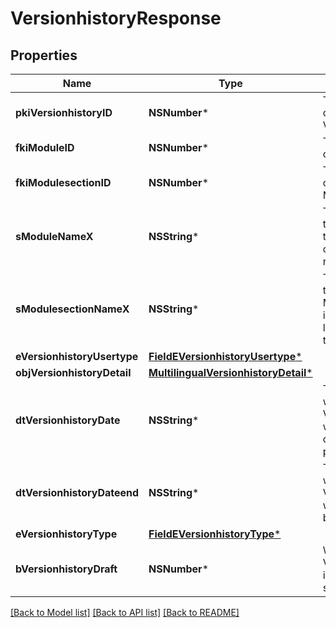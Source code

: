 # VersionhistoryResponse

## Properties
Name | Type | Description | Notes
------------ | ------------- | ------------- | -------------
**pkiVersionhistoryID** | **NSNumber*** | The unique ID of the Versionhistory | 
**fkiModuleID** | **NSNumber*** | The unique ID of the Module | [optional] 
**fkiModulesectionID** | **NSNumber*** | The unique ID of the Modulesection | [optional] 
**sModuleNameX** | **NSString*** | The Name of the Module in the language of the requester | [optional] 
**sModulesectionNameX** | **NSString*** | The Name of the Modulesection in the language of the requester | [optional] 
**eVersionhistoryUsertype** | [**FieldEVersionhistoryUsertype***](FieldEVersionhistoryUsertype.md) |  | [optional] 
**objVersionhistoryDetail** | [**MultilingualVersionhistoryDetail***](MultilingualVersionhistoryDetail.md) |  | 
**dtVersionhistoryDate** | **NSString*** | The date  at which the Versionhistory was published or should be published | 
**dtVersionhistoryDateend** | **NSString*** | The date  at which the Versionhistory will no longer be visible | [optional] 
**eVersionhistoryType** | [**FieldEVersionhistoryType***](FieldEVersionhistoryType.md) |  | 
**bVersionhistoryDraft** | **NSNumber*** | Whether the Versionhistory is published or still a draft | 

[[Back to Model list]](../README.md#documentation-for-models) [[Back to API list]](../README.md#documentation-for-api-endpoints) [[Back to README]](../README.md)


